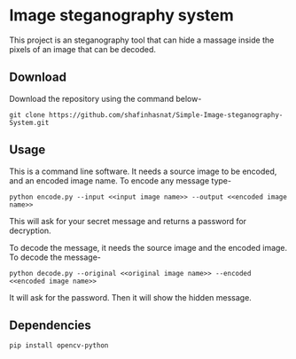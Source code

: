 # Image steganography system

This project is an steganography tool that can hide a massage inside the pixels of an image that can be decoded.

## Download

Download the repository using the command below-

```
git clone https://github.com/shafinhasnat/Simple-Image-steganography-System.git
```

## Usage
This is a command line software. It needs a source image to be encoded, and an encoded image name. To encode any message type- 
```
python encode.py --input <<input image name>> --output <<encoded image name>>
```
This will ask for your secret message and returns a password for decryption.


To decode the message, it needs the source image and the encoded image. To decode the message-
```
python decode.py --original <<original image name>> --encoded <<encoded image name>>
```
It will ask for the password. Then it will show the hidden message.



## Dependencies

```
pip install opencv-python
```

